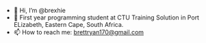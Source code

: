 - 👋 Hi, I’m @brexhie
- 🌱 First year programming student at CTU Training Solution in Port ELizabeth, Eastern Cape, South Africa.
- 📫 How to reach me: brettryan170@gmail.com

<!---
brexhie/brexhie is a ✨ special ✨ repository because its `README.md` (this file) appears on your GitHub profile.
You can click the Preview link to take a look at your changes.
--->
